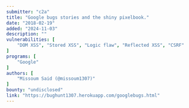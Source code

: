 ```yaml
---
submitter: "c2a"
title: "Google bugs stories and the shiny pixelbook."
date: "2018-02-19"
added: "2024-11-03"
description: ""
vulnerabilities: [
    "DOM XSS", "Stored XSS", "Logic flaw", "Reflected XSS", "CSRF"
]
programs: [
    "Google"
]
authors: [
    "Missoum Said (@missoum1307)"
]
bounty: "undisclosed"
link: "https://bughunt1307.herokuapp.com/googlebugs.html"
---
```




